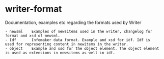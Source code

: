 # writer-format
Documentation, examples etc regarding the formats used by Writer

```
- newsml	Examples of newsitems used in the writer, changelog for format and xsd of newsml.
- Idf 		Infomaker data format. Example and xsd for idf. Idf is used for representing content in newitems in the writer.
- object 	Example and xsd for the object element. The object element is used as extensions in newsitems as well in idf.
```
